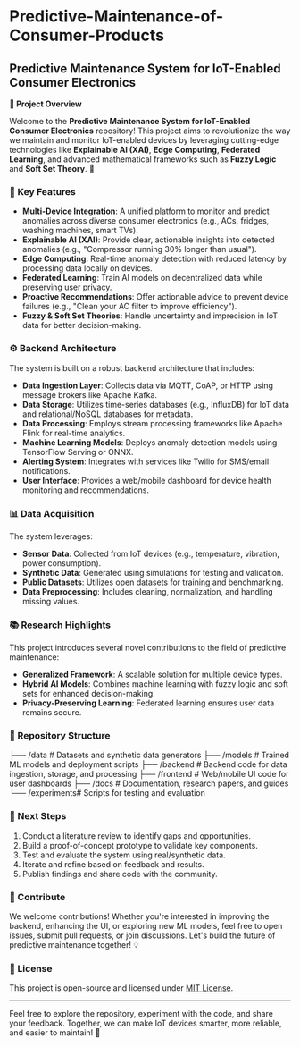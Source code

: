 # Predictive-Maintenance-of-Consumer-Products

## Predictive Maintenance System for IoT-Enabled Consumer Electronics

**🌟 Project Overview**

Welcome to the **Predictive Maintenance System for IoT-Enabled Consumer Electronics** repository! This project aims to revolutionize the way we maintain and monitor IoT-enabled devices by leveraging cutting-edge technologies like **Explainable AI (XAI)**, **Edge Computing**, **Federated Learning**, and advanced mathematical frameworks such as **Fuzzy Logic** and **Soft Set Theory**. 🚀

### 🔧 Key Features
- **Multi-Device Integration**: A unified platform to monitor and predict anomalies across diverse consumer electronics (e.g., ACs, fridges, washing machines, smart TVs).
- **Explainable AI (XAI)**: Provide clear, actionable insights into detected anomalies (e.g., "Compressor running 30% longer than usual").
- **Edge Computing**: Real-time anomaly detection with reduced latency by processing data locally on devices.
- **Federated Learning**: Train AI models on decentralized data while preserving user privacy.
- **Proactive Recommendations**: Offer actionable advice to prevent device failures (e.g., "Clean your AC filter to improve efficiency").
- **Fuzzy & Soft Set Theories**: Handle uncertainty and imprecision in IoT data for better decision-making.

### ⚙️ Backend Architecture
The system is built on a robust backend architecture that includes:
- **Data Ingestion Layer**: Collects data via MQTT, CoAP, or HTTP using message brokers like Apache Kafka.
- **Data Storage**: Utilizes time-series databases (e.g., InfluxDB) for IoT data and relational/NoSQL databases for metadata.
- **Data Processing**: Employs stream processing frameworks like Apache Flink for real-time analytics.
- **Machine Learning Models**: Deploys anomaly detection models using TensorFlow Serving or ONNX.
- **Alerting System**: Integrates with services like Twilio for SMS/email notifications.
- **User Interface**: Provides a web/mobile dashboard for device health monitoring and recommendations.

### 📊 Data Acquisition
The system leverages:
- **Sensor Data**: Collected from IoT devices (e.g., temperature, vibration, power consumption).
- **Synthetic Data**: Generated using simulations for testing and validation.
- **Public Datasets**: Utilizes open datasets for training and benchmarking.
- **Data Preprocessing**: Includes cleaning, normalization, and handling missing values.

### 📚 Research Highlights
This project introduces several novel contributions to the field of predictive maintenance:
- **Generalized Framework**: A scalable solution for multiple device types.
- **Hybrid AI Models**: Combines machine learning with fuzzy logic and soft sets for enhanced decision-making.
- **Privacy-Preserving Learning**: Federated learning ensures user data remains secure.

### 📂 Repository Structure
├── /data # Datasets and synthetic data generators
├── /models # Trained ML models and deployment scripts
├── /backend # Backend code for data ingestion, storage, and processing
├── /frontend # Web/mobile UI code for user dashboards
├── /docs # Documentation, research papers, and guides
└── /experiments# Scripts for testing and evaluation


### 🚀 Next Steps
1. Conduct a literature review to identify gaps and opportunities.
2. Build a proof-of-concept prototype to validate key components.
3. Test and evaluate the system using real/synthetic data.
4. Iterate and refine based on feedback and results.
5. Publish findings and share code with the community.

### 🤝 Contribute
We welcome contributions! Whether you're interested in improving the backend, enhancing the UI, or exploring new ML models, feel free to open issues, submit pull requests, or join discussions. Let's build the future of predictive maintenance together! 💡

### 📄 License
This project is open-source and licensed under [MIT License](LICENSE).

---

Feel free to explore the repository, experiment with the code, and share your feedback. Together, we can make IoT devices smarter, more reliable, and easier to maintain! 🌟

